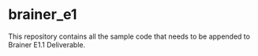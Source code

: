 # brainer_e1

This repository contains all the sample code that needs to be appended to Brainer E1.1 Deliverable.
